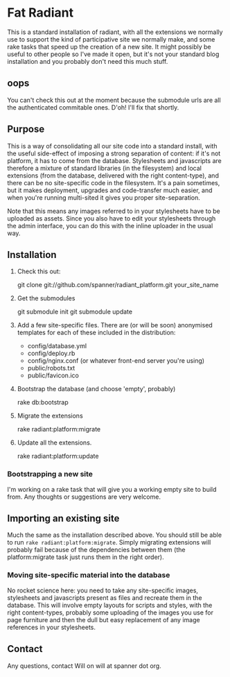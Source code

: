 # Fat Radiant

This is a standard installation of radiant, with all the extensions we normally use to support the kind of participative site we normally make, and some rake tasks that speed up the creation of a new site. It might possibly be useful to other people so I've made it open, but it's not your standard blog installation and you probably don't need this much stuff.

## oops

You can't check this out at the moment because the submodule urls are all the authenticated commitable ones. D'oh! I'll fix that shortly.

## Purpose

This is a way of consolidating all our site code into a standard install, with the useful side-effect of imposing a strong separation of content: if it's not platform, it has to come from the database. Stylesheets and javascripts are therefore a mixture of standard libraries (in the filesystem) and local extensions (from the database, delivered with the right content-type), and there can be no site-specific code in the filesystem. It's a pain sometimes, but it makes deployment, upgrades and code-transfer much easier, and when you're running multi-sited it gives you proper site-separation.

Note that this means any images referred to in your stylesheets have to be uploaded as assets. Since you also have to edit your stylesheets through the admin interface, you can do this with the inline uploader in the usual way.

## Installation

1. Check this out:

	git clone git://github.com/spanner/radiant_platform.git your_site_name

2. Get the submodules

	git submodule init
	git submodule update
	
3. Add a few site-specific files. There are (or will be soon) anonymised templates for each of these included in the distribution:

	* config/database.yml
	* config/deploy.rb
	* config/nginx.conf (or whatever front-end server you're using)
	* public/robots.txt
	* public/favicon.ico

4. Bootstrap the database (and choose 'empty', probably)

	rake db:bootstrap
	
5. Migrate the extensions

	rake radiant:platform:migrate

6. Update all the extensions.

	rake radiant:platform:update

### Bootstrapping a new site

I'm working on a rake task that will give you a working empty site to build from. Any thoughts or suggestions are very welcome.

## Importing an existing site

Much the same as the installation described above. You should still be able to run `rake radiant:platform:migrate`. Simply migrating extensions will probably fail because of the dependencies between them (the platform:migrate task just runs them in the right order).

### Moving site-specific material into the database

No rocket science here: you need to take any site-specific images, stylesheets and javascripts present as files and recreate them in the database. This will involve empty layouts for scripts and styles, with the right content-types, probably some uploading of the images you use for page furniture and then the dull but easy replacement of any image references in your stylesheets.

## Contact

Any questions, contact Will on will at spanner dot org.